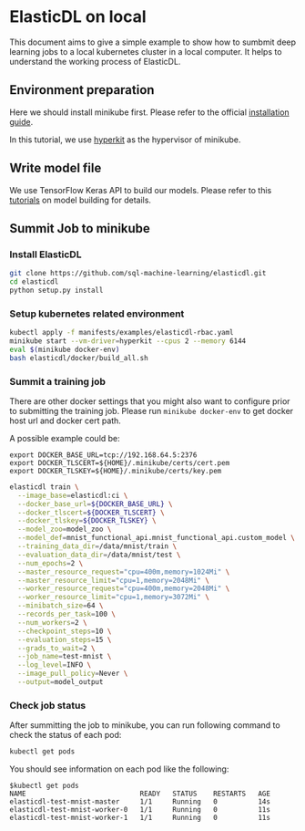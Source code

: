 # ElasticDL on local

This document aims to give a simple example to show how to sumbmit deep learning jobs to a local kubernetes cluster in a local computer. It helps to understand the working process of ElasticDL.


## Environment preparation

Here we should install minikube first. Please refer to the official [installation guide](https://kubernetes.io/docs/tasks/tools/install-minikube/).

In this tutorial, we use [hyperkit](https://github.com/moby/hyperkit) as the hypervisor of minikube.

## Write model file

We use TensorFlow Keras API to build our models. Please refer to this [tutorials](https://github.com/sql-machine-learning/elasticdl/blob/develop/elasticdl/doc/model_building.md) on model building for details.

## Summit Job to minikube

### Install ElasticDL

```bash
git clone https://github.com/sql-machine-learning/elasticdl.git
cd elasticdl
python setup.py install
```

### Setup kubernetes related environment

```bash
kubectl apply -f manifests/examples/elasticdl-rbac.yaml
minikube start --vm-driver=hyperkit --cpus 2 --memory 6144
eval $(minikube docker-env)
bash elasticdl/docker/build_all.sh
```

### Summit a training job


There are other docker settings that you might also want to configure prior to submitting the training job. Please run `minikube docker-env` to get docker host url and docker cert path.

A possible example could be:

```
export DOCKER_BASE_URL=tcp://192.168.64.5:2376
export DOCKER_TLSCERT=${HOME}/.minikube/certs/cert.pem
export DOCKER_TLSKEY=${HOME}/.minikube/certs/key.pem
```


```bash
elasticdl train \
  --image_base=elasticdl:ci \
  --docker_base_url=${DOCKER_BASE_URL} \
  --docker_tlscert=${DOCKER_TLSCERT} \
  --docker_tlskey=${DOCKER_TLSKEY} \
  --model_zoo=model_zoo \
  --model_def=mnist_functional_api.mnist_functional_api.custom_model \
  --training_data_dir=/data/mnist/train \
  --evaluation_data_dir=/data/mnist/test \
  --num_epochs=2 \
  --master_resource_request="cpu=400m,memory=1024Mi" \
  --master_resource_limit="cpu=1,memory=2048Mi" \
  --worker_resource_request="cpu=400m,memory=2048Mi" \
  --worker_resource_limit="cpu=1,memory=3072Mi" \
  --minibatch_size=64 \
  --records_per_task=100 \
  --num_workers=2 \
  --checkpoint_steps=10 \
  --evaluation_steps=15 \
  --grads_to_wait=2 \
  --job_name=test-mnist \
  --log_level=INFO \
  --image_pull_policy=Never \
  --output=model_output
```


### Check job status

After summitting the job to minikube, you can run following command to check the status of each pod:

```bash
kubectl get pods
```

You should see information on each pod like the following:

```
$kubectl get pods
NAME                            READY   STATUS    RESTARTS   AGE
elasticdl-test-mnist-master     1/1     Running   0          14s
elasticdl-test-mnist-worker-0   1/1     Running   0          11s
elasticdl-test-mnist-worker-1   1/1     Running   0          11s
```